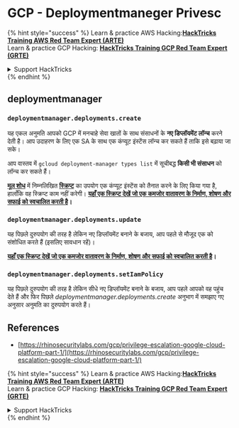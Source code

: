 # GCP - Deploymentmaneger Privesc

{% hint style="success" %}
Learn & practice AWS Hacking:<img src="../../../.gitbook/assets/image (1).png" alt="" data-size="line">[**HackTricks Training AWS Red Team Expert (ARTE)**](https://training.hacktricks.xyz/courses/arte)<img src="../../../.gitbook/assets/image (1).png" alt="" data-size="line">\
Learn & practice GCP Hacking: <img src="../../../.gitbook/assets/image (2).png" alt="" data-size="line">[**HackTricks Training GCP Red Team Expert (GRTE)**<img src="../../../.gitbook/assets/image (2).png" alt="" data-size="line">](https://training.hacktricks.xyz/courses/grte)

<details>

<summary>Support HackTricks</summary>

* Check the [**subscription plans**](https://github.com/sponsors/carlospolop)!
* **Join the** 💬 [**Discord group**](https://discord.gg/hRep4RUj7f) or the [**telegram group**](https://t.me/peass) or **follow** us on **Twitter** 🐦 [**@hacktricks\_live**](https://twitter.com/hacktricks\_live)**.**
* **Share hacking tricks by submitting PRs to the** [**HackTricks**](https://github.com/carlospolop/hacktricks) and [**HackTricks Cloud**](https://github.com/carlospolop/hacktricks-cloud) github repos.

</details>
{% endhint %}

## deploymentmanager

### `deploymentmanager.deployments.create`

यह एकल अनुमति आपको GCP में मनचाहे सेवा खातों के साथ संसाधनों के **नए डिप्लॉयमेंट लॉन्च** करने देती है। आप उदाहरण के लिए एक SA के साथ एक कंप्यूट इंस्टेंस लॉन्च कर सकते हैं ताकि इसे बढ़ाया जा सके।

आप वास्तव में `gcloud deployment-manager types list` में सूचीबद्ध **किसी भी संसाधन** को लॉन्च कर सकते हैं।

[**मूल शोध**](https://rhinosecuritylabs.com/gcp/privilege-escalation-google-cloud-platform-part-1/) में निम्नलिखित [**स्क्रिप्ट**](https://github.com/RhinoSecurityLabs/GCP-IAM-Privilege-Escalation/blob/master/ExploitScripts/deploymentmanager.deployments.create.py) का उपयोग एक कंप्यूट इंस्टेंस को तैनात करने के लिए किया गया है, हालाँकि वह स्क्रिप्ट काम नहीं करेगी। [**यहाँ एक स्क्रिप्ट देखें जो एक कमजोर वातावरण के निर्माण, शोषण और सफाई को स्वचालित करती है**](https://github.com/carlospolop/gcp\_privesc\_scripts/blob/main/tests/1-deploymentmanager.deployments.create.sh)**।**

### `deploymentmanager.deployments.update`

यह पिछले दुरुपयोग की तरह है लेकिन नए डिप्लॉयमेंट बनाने के बजाय, आप पहले से मौजूद एक को संशोधित करते हैं (इसलिए सावधान रहें)।

[**यहाँ एक स्क्रिप्ट देखें जो एक कमजोर वातावरण के निर्माण, शोषण और सफाई को स्वचालित करती है**](https://github.com/carlospolop/gcp\_privesc\_scripts/blob/main/tests/e-deploymentmanager.deployments.update.sh)**।**

### `deploymentmanager.deployments.setIamPolicy`

यह पिछले दुरुपयोग की तरह है लेकिन सीधे नए डिप्लॉयमेंट बनाने के बजाय, आप पहले आपको वह पहुंच देते हैं और फिर पिछले _deploymentmanager.deployments.create_ अनुभाग में समझाए गए अनुसार अनुमति का दुरुपयोग करते हैं।

## References

* [https://rhinosecuritylabs.com/gcp/privilege-escalation-google-cloud-platform-part-1/](https://rhinosecuritylabs.com/gcp/privilege-escalation-google-cloud-platform-part-1/)

{% hint style="success" %}
Learn & practice AWS Hacking:<img src="../../../.gitbook/assets/image (1).png" alt="" data-size="line">[**HackTricks Training AWS Red Team Expert (ARTE)**](https://training.hacktricks.xyz/courses/arte)<img src="../../../.gitbook/assets/image (1).png" alt="" data-size="line">\
Learn & practice GCP Hacking: <img src="../../../.gitbook/assets/image (2).png" alt="" data-size="line">[**HackTricks Training GCP Red Team Expert (GRTE)**<img src="../../../.gitbook/assets/image (2).png" alt="" data-size="line">](https://training.hacktricks.xyz/courses/grte)

<details>

<summary>Support HackTricks</summary>

* Check the [**subscription plans**](https://github.com/sponsors/carlospolop)!
* **Join the** 💬 [**Discord group**](https://discord.gg/hRep4RUj7f) or the [**telegram group**](https://t.me/peass) or **follow** us on **Twitter** 🐦 [**@hacktricks\_live**](https://twitter.com/hacktricks\_live)**.**
* **Share hacking tricks by submitting PRs to the** [**HackTricks**](https://github.com/carlospolop/hacktricks) and [**HackTricks Cloud**](https://github.com/carlospolop/hacktricks-cloud) github repos.

</details>
{% endhint %}
